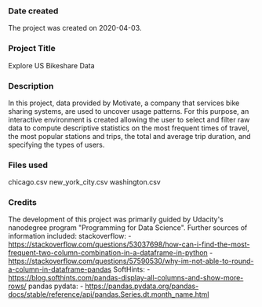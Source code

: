 ### Date created
The project was created on 2020-04-03.

### Project Title
Explore US Bikeshare Data

### Description
In this project, data provided by Motivate, a company that services bike sharing systems, are used to uncover usage patterns. For this purpose,
an interactive environment is created allowing the user to select and filter raw data to compute descriptive statistics on the most frequent times
of travel, the most popular stations and trips, the total and average trip duration, and specifying the types of users.

### Files used
chicago.csv
new_york_city.csv
washington.csv

### Credits
The development of this project was primarily guided by Udacity's nanodegree program "Programming for Data Science".
Further sources of information included:
stackoverflow:
    - https://stackoverflow.com/questions/53037698/how-can-i-find-the-most-frequent-two-column-combination-in-a-dataframe-in-python
    - https://stackoverflow.com/questions/57590530/why-im-not-able-to-round-a-column-in-dataframe-pandas
SoftHints:
    - https://blog.softhints.com/pandas-display-all-columns-and-show-more-rows/
pandas pydata:
    - https://pandas.pydata.org/pandas-docs/stable/reference/api/pandas.Series.dt.month_name.html
